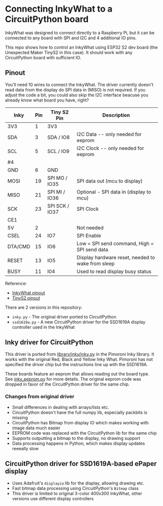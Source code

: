 # Connecting InkyWhat to a CircuitPython board

InkyWhat was designed to connect directly to a Raspberry Pi, but it can be connected to any board with SPI and I2C and 4 additional IO pins.

This repo shows how to control an InkyWhat using ESP32 S2 dev board (the Unexpected Maker TinyS2 in this case).
It should work with any CircuitPython board with sufficient IO.

## Pinout

You'll need 10 wires to connect the InkyWhat. The driver currently doesn't read data from the display do SPI data in (MISO) is not required.
If you adjust the code a bit, you could also skip the I2C interface beacuse you already know what board you have, right?

| Inky    | Pin | Tiny S2 Pin    | Description
|---------|-----|----------------|----------------------------------------
| 3V3     |  1  | 3V3            | 
| SDA     |  3  | SDA / IO8      | I2C Data -- only needed for eeprom
| SCL     |  5  | SCL / IO9      | I2C Clock -- only needed for eeprom
| #4      |     |                |
| GND     |  6  | GND            |
| MOSI    | 19  | SPI MO / IO35  | SPI data out (mcu to display)
| MISO    | 21  | SPI MI / IO36  | Optional - SPI data in (display to mcu)
| SCK     | 23  | SPI SCK / IO37 | SPI Clock
| CE1     |     |                |
| 5V      |  2  |                | Not needed
| CSEL    | 24  | IO7            | SPI Enable
| DTA/CMD | 15  | IO6            | Low = SPI send command, High = SPI send data
| RESET   | 13  | IO5            | Display hardware reset, needed to wake from sleep
| BUSY    | 11  | I04            | Used to read display busy status

Reference:
* [InkyWhat pinout](https://pinout.xyz/pinout/inky_what#)
* [TinyS2 pinout](https://unexpectedmaker.com/tinys2)

There are 2 versions in this repository:

* `inky.py` - The original driver ported to CircuitPython
* `ssd1619a.py` - A new CircuitPython driver for the SSD1619A display controller used in the InkyWhat

## Inky driver for CircuitPython
This driver is ported from [library/inky/inky.py](https://github.com/pimoroni/inky/blob/master/library/inky/inky.py) in the Pimoroni Inky library. 
It works with the original Red, Black and Yellow Inky What.
Pimoroni has not specified the driver chip but the instructions line up with the SSD1619A.

These boards feature an eeprom that allows reading out the board type. See [inky_eeprom.py](inky_eeprom.py) for more details.
The original eeprom code was dropped in favor of the CircuitPython driver for the same chip.

### Changes from original driver
* Small differences in dealing with arrays/lists etc.
* CircuitPython doesn't have the full numpy lib, especially packbits is missing
* CircuitPython has Bitmap from display IO which makes working with image data much easier
* EEPROM code was replaced with the CircuitPython lib for the same chip
* Supports outputting a bitmap to the display, no drawing support
* Data processing happens in Python, which makes display updates reeeally slow

## CircuitPython driver for SSD1619A-based ePaper display
* Uses Adafruit's `displayio` lib for the display, allowing drawing etc.
* Fast bitmap data processing using CircuitPython's `Bitmap` class
* This driver is limited to original 3-color 400x300 InkyWhat, other versions use different display controllers
